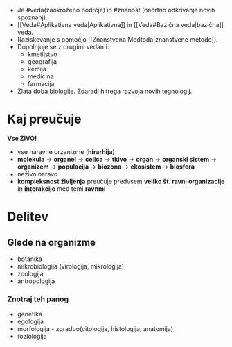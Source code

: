 - Je #veda(zaokroženo podrčje) in #znanost (načrtno odkrivanje novih spoznanj).
- [[Veda#Aplikativna veda|Aplikativna]] in [[Veda#Bazična veda|bazična]] veda.
- Raziskovanje s pomočjo [[Znanstvena Medtoda|znanstvene metode]].
- Dopolnjuje se z drugimi vedami:
	- kmetijstvo
	- geografija
	- kemija
	- medicina
	- farmacija
- Zlata doba biologije. Zdaradi hitrega razvoja novih tegnologij.
# Kaj preučuje
**Vse ŽIVO!**
- vse naravne orzanizme (**hirarhija**)
- **molekula** -> **organel** -> **celica** -> **tkivo** -> **organ** -> **organski sistem** -> **organizem** -> **populacija** -> **biozona** -> **ekosistem** -> **biosfera**
- neživo naravo
- **kompleksnost življenja** preučuje predvsem **veliko št. ravni** **organizacije** in **interakcije** med temi **ravnmi**
# Delitev
## Glede na organizme
- botanika 
- mikrobiologija (virologija, mikrologija)
- zoologija
- antropologija
### Znotraj teh panog
- genetika
- egologija
- morfologija - zgradbo(citologija, histologija, anatomija)
- foziologija
